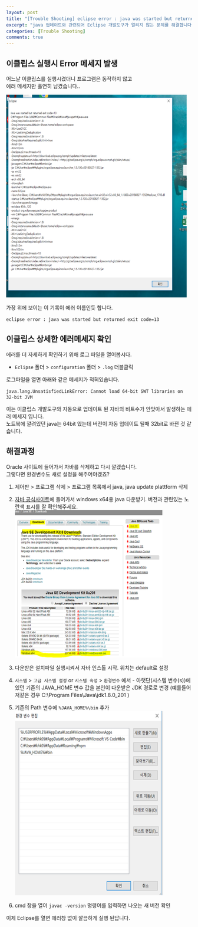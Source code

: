 ```yaml
---
layout: post
title: "[Trouble Shooting] eclipse error : java was started but returned exit code=13 이클립스 열때 에러"
excerpt: "java 업데이트와 관련되어 Eclipse 개발도구가 열리지 않는 문제를 해결합니다."
categories: [Trouble Shooting]
comments: true
---
```


## 이클립스 실행시 Error 메세지 발생

어느날 이클립스를 실행시켰더니 프로그램은 동작하지 않고 <br>
에러 메세지만 홀연히 남겼습니다..

<img src="/img/eclipse_error_13.png" width="490px" height="550px">

가장 위에 보이는 이 기록이 에러 이름인듯 합니다.

```
eclipse error : java was started but returned exit code=13
```

## 이클립스 상세한 에러메세지 확인

에러를 더 자세하게 확인하기 위해 로그 파일을 열어봅시다.

- `Eclipse` 폴더 > `configuration` 폴더 > `.log` 더블클릭

로그파일을 열면 아래와 같은 메세지가 적혀있습니다.

```
java.lang.UnsatisfiedLinkError: Cannot load 64-bit SWT libraries on 32-bit JVM
```

이는 이클립스 개발도구와 자동으로 업데이트 된 자바의 비트수가 안맞아서 발생하는 에러 메세지 입니다. <br>
노트북에 깔려있던 java는 64bit 였는데 버전이 자동 업데이트 될때 32bit로 바뀐 것 같습니다.

## 해결과정

Oracle 사이트에 들어가서 자바를 삭제하고 다시 깔겠습니다. <br>
그렇다면 환경변수도 새로 설정을 해주어야겠죠?

1. 제어판 > 프로그램 삭제 > 프로그램 목록에서 java, java update plattform 삭제
2. [자바 공식사이트](https://www.oracle.com/technetwork/java/javase/downloads/jdk8-downloads-2133151.html)에 들어가서 windows x64용 java 다운받기. 버전과 관련있는 노란색 표시를 잘 확인해주세요.
   <img src="/img/javawindow64.png" width="400px" height="400px">

3. 다운받은 설치파일 실행시켜서 자바 인스톨 시작. 위치는 default로 설정

4. `시스템` > `고급 시스템 설정` or `시스템 속성` > `환경변수` 에서 - 아랫단(시스템 변수(s))에 있던 기존의 JAVA_HOME 변수 값을 본인이 다운받은 JDK 경로로 변경
   (예를들어 저같은 경우 C:\Program Files\Java\jdk1.8.0_201 )

5. 기존의 Path 변수에 `%JAVA_HOME%\bin` 추가
   <img src="/img/javahome.png" width="400px" height="500px">

6. cmd 창을 열어 `javac -version` 명령어를 입력하면 나오는 새 버전 확인

이제 Eclipse를 열면 에러창 없이 깔끔하게 실행 된답니다.
